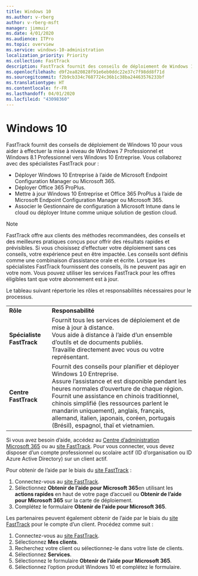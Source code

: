 ```yaml
---
title: Windows 10
ms.author: v-rberg
author: v-rberg-msft
manager: jimmuir
ms.date: 4/01/2020
ms.audience: ITPro
ms.topic: overview
ms.service: windows-10-administration
localization_priority: Priority
ms.collection: FastTrack
description: FastTrack fournit des conseils de déploiement de Windows 10 pour vous aider à effectuer la mise à niveau de Windows 7 Professionnel et Windows 8.1 Professionnel vers Windows 10 Entreprise.
ms.openlocfilehash: d9f2ea820828f91e6eb0ddc22e37c7f98dd8f71d
ms.sourcegitcommit: f2b9cb334c7687724c36b1c38ba24463576233bf
ms.translationtype: HT
ms.contentlocale: fr-FR
ms.lasthandoff: 04/01/2020
ms.locfileid: "43098360"
---
```

# <a name="windows-10"></a>Windows 10

FastTrack fournit des conseils de déploiement de Windows 10 pour vous aider à effectuer la mise à niveau de Windows 7 Professionnel et Windows 8.1 Professionnel vers Windows 10 Entreprise. Vous collaborez avec des spécialistes FastTrack pour :

- Déployer Windows 10 Entreprise à l’aide de Microsoft Endpoint Configuration Manager ou Microsoft 365.
- Déployer Office 365 ProPlus. 
- Mettre à jour Windows 10 Entreprise et Office 365 ProPlus à l’aide de Microsoft Endpoint Configuration Manager ou Microsoft 365.
- Associer le Gestionnaire de configuration à Microsoft Intune dans le cloud ou déployer Intune comme unique solution de gestion cloud.
  
> [!NOTE]
> FastTrack offre aux clients des méthodes recommandées, des conseils et des meilleures pratiques conçus pour offrir des résultats rapides et prévisibles. Si vous choisissez d’effectuer votre déploiement sans ces conseils, votre expérience peut en être impactée. Les conseils sont définis comme une combinaison d’assistance orale et écrite. Lorsque les spécialistes FastTrack fournissent des conseils, ils ne peuvent pas agir en votre nom. Vous pouvez utiliser les services FastTrack pour les offres éligibles tant que votre abonnement est à jour.  
    
Le tableau suivant répertorie les rôles et responsabilités nécessaires pour le processus.

|||
|:-----|:-----|
|**Rôle** <br/> |**Responsabilité** <br/> |
|**Spécialiste FastTrack** <br/> |Fournit tous les services de déploiement et de mise à jour à distance.  <br/> Vous aide à distance à l’aide d’un ensemble d’outils et de documents publiés. <br/> Travaille directement avec vous ou votre représentant.|
|**Centre FastTrack**  <br/> |Fournit des conseils pour planifier et déployer Windows 10 Entreprise.   <br/> Assure l’assistance et est disponible pendant les heures normales d’ouverture de chaque région. <br/> Fournit une assistance en chinois traditionnel, chinois simplifié (les ressources parlent le mandarin uniquement), anglais, français, allemand, italien, japonais, coréen, portugais (Brésil), espagnol, thaï et vietnamien.|
 
Si vous avez besoin d’aide, accédez au [Centre d’administration Microsoft 365](https://go.microsoft.com/fwlink/?linkid=2032704) ou au [site FastTrack](https://go.microsoft.com/fwlink/?linkid=780698). Pour vous connecter, vous devez disposer d’un compte professionnel ou scolaire actif (ID d’organisation ou ID Azure Active Directory) sur un client actif. 

Pour obtenir de l’aide par le biais du [site FastTrack](https://go.microsoft.com/fwlink/?linkid=780698) : 
1.    Connectez-vous au [site FastTrack](https://go.microsoft.com/fwlink/?linkid=780698). 
2.    Sélectionnez **Obtenir de l’aide pour Microsoft 365**en utilisant les **actions rapides** en haut de votre page d’accueil ou **Obtenir de l’aide pour Microsoft 365** sur la carte de déploiement.
3.    Complétez le formulaire **Obtenir de l’aide pour Microsoft 365**.
  
Les partenaires peuvent également obtenir de l’aide par le biais du [site FastTrack](https://go.microsoft.com/fwlink/?linkid=780698) pour le compte d’un client. Procédez comme suit :
1.    Connectez-vous au [site FastTrack](https://go.microsoft.com/fwlink/?linkid=780698). 
2.    Sélectionnez **Mes clients**.
3.    Recherchez votre client ou sélectionnez-le dans votre liste de clients.
4.    Sélectionnez **Services**.
5.    Sélectionnez le formulaire **Obtenir de l’aide pour Microsoft 365**.
6.    Sélectionnez l’option produit Windows 10 et complétez le formulaire.
 
